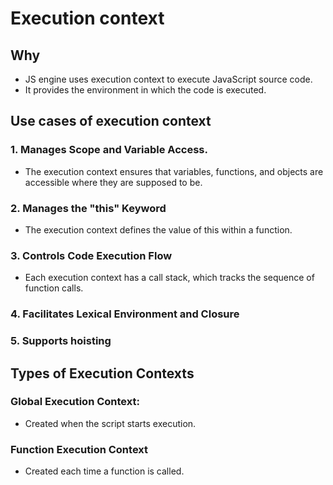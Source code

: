 # Execution context

## Why 

- JS engine uses execution context to execute JavaScript source code.
- It provides the environment in which the code is executed.

## Use cases of execution context

###  1. Manages Scope and Variable Access.

- The execution context ensures that variables, functions, and objects are accessible where they are supposed to be.

### 2. Manages the "this" Keyword

- The execution context defines the value of this within a function.

### 3. Controls Code Execution Flow

- Each execution context has a call stack, which tracks the sequence of function calls.

### 4. Facilitates Lexical Environment and Closure

### 5. Supports hoisting


## Types of Execution Contexts

### Global Execution Context:

- Created when the script starts execution.

### Function Execution Context

- Created each time a function is called.
